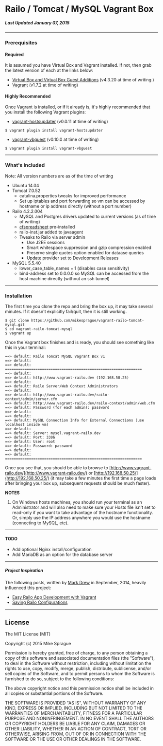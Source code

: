 # Railo / Tomcat / MySQL Vagrant Box
##### Last Updated January 07, 2015

---

### Prerequisites
#### Required
It is assumed you have Virtual Box and Vagrant installed. If not, then grab the latest version of each at the links below:
  - [Virtual Box and Virtual Box Guest Additions](https://www.virtualbox.org/wiki/Downloads) (v4.3.20 at time of writing )
  - [Vagrant](https://www.vagrantup.com/downloads.html) (v1.7.2 at time of writing)


#### Highly Recommended
Once Vagrant is installed, or if it already is, it's highly recommended that you install the following Vagrant plugins:
  - [vagrant-hostsupdater](https://github.com/cogitatio/vagrant-hostsupdater) (v0.0.11 at time of writing)
```
$ vagrant plugin install vagrant-hostsupdater
```
  - [vagrant-vbguest](https://github.com/dotless-de/vagrant-vbguest) (v0.10.0 at time of writing)
```
$ vagrant plugin install vagrant-vbguest
```

---
### What's Included
Note: All version numbers are as of the time of writing
* Ubuntu 14.04
* Tomcat 7.0.52
  * catalina.properties tweaks for improved performance
  * Set up iptables and port forwarding so vm can be accessed by hostname or ip address directly (without a port number)
* Railo 4.2.2.004
  * MySQL and Postgres drivers updated to current versions (as of time of writing)
  * [cfspreadsheet](https://github.com/teamcfadvance/cfspreadsheet-railo) pre-installed
  * railo-inst.jar added to javaagent
  * Tweaks to Railo via server admin
    * Use J2EE sessions
    * Smart whitespace suppression and gzip compression enabled
    * Preserve single quotes option enabled for dataase queries
    * Update provider set to Development Releases
* MySQL 5.5.40
  * lower_case_table_names = 1 (disables case sensitivity)
  * bind-address set to 0.0.0.0 so MySQL can be accessed from the host machine directly (without an ssh tunnel)

---
### Installation
The first time you clone the repo and bring the box up, it may take several minutes. If it doesn't explicitly fail/quit, then it is still working.
```
$ git clone https://github.com/mikesprague/vagrant-railo-tomcat-mysql.git
$ cd vagrant-railo-tomcat-mysql
$ vagrant up
```

Once the Vagrant box finishes and is ready, you should see something like this in your terminal:
```
==> default: Railo Tomcat MySQL Vagrant Box v1
==> default:
==> default: ===============================================================
==> default:
==> default: http://www.vagrant-railo.dev (192.168.50.25)
==> default:
==> default: Railo Server/Web Context Administrators
==> default:
==> default: http://www.vagrant-railo.dev/railo-context/admin/server.cfm
==> default: http://www.vagrant-railo.dev/railo-context/admin/web.cfm
==> default: Password (for each admin): password
==> default:
==> default:
==> default: MySQL Connection Info for External Connections (use localhost inside vm)
==> default:
==> default: Server: mysql.vagrant-railo.dev
==> default: Port: 3306
==> default: User: root
==> default: Password: password
==> default:
==> default: ===============================================================
```
Once you see that, you should be able to browse to [http://www.vagrant-railo.dev/](http://www.vagrant-railo.dev/)
or
[http://192.168.50.25/](http://192.168.50.25/)
(it may take a few minutes the first time a page loads after bringing your box up, subsequent requests should be much faster).

**NOTES**
  1. On Windows hosts machines, you should run your terminal as an Administrator and will also need to make sure your Hosts file isn't set to read-only if you want to take advantage of the hostname functionality. Or, simply use the IP address anywhere you would use the hostname (connecting to MySQL, etc).

---
#### TODO
  - Add optional Nginx install/configuration
  - Add MariaDB as an option for the database server

---
##### Project Inspiration
The following posts, written by [Mark Drew](http://www.markdrew.co.uk/blog/) in September, 2014, heavily influenced this project:
  - [Easy Railo App Development with Vagrant](http://blog.cmdbase.io/easy-railo-development-with-vagrant/)
  - [Saving Railo Configurations](http://blog.cmdbase.io/saving-railo-configurations/)

---

License
---
The MIT License (MIT)

Copyright (c) 2015 Mike Sprague

Permission is hereby granted, free of charge, to any person obtaining a copy
of this software and associated documentation files (the "Software"), to deal
in the Software without restriction, including without limitation the rights
to use, copy, modify, merge, publish, distribute, sublicense, and/or sell
copies of the Software, and to permit persons to whom the Software is
furnished to do so, subject to the following conditions:

The above copyright notice and this permission notice shall be included in all
copies or substantial portions of the Software.

THE SOFTWARE IS PROVIDED "AS IS", WITHOUT WARRANTY OF ANY KIND, EXPRESS OR
IMPLIED, INCLUDING BUT NOT LIMITED TO THE WARRANTIES OF MERCHANTABILITY,
FITNESS FOR A PARTICULAR PURPOSE AND NONINFRINGEMENT. IN NO EVENT SHALL THE
AUTHORS OR COPYRIGHT HOLDERS BE LIABLE FOR ANY CLAIM, DAMAGES OR OTHER
LIABILITY, WHETHER IN AN ACTION OF CONTRACT, TORT OR OTHERWISE, ARISING FROM,
OUT OF OR IN CONNECTION WITH THE SOFTWARE OR THE USE OR OTHER DEALINGS IN THE
SOFTWARE.
